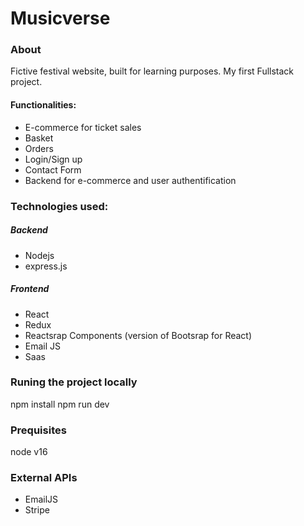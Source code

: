 # Musicverse

### About 
Fictive festival website, built for learning purposes. My first Fullstack project.

 #### Functionalities:
 
 - E-commerce for ticket sales
 - Basket
 - Orders 
 - Login/Sign up
 - Contact Form
 - Backend for e-commerce and user authentification
 
 ### Technologies used: 
 ##### Backend
 - Nodejs 
 - express.js 
 ##### Frontend
 - React 
 - Redux
 - Reactsrap Components (version of Bootsrap for React)
 - Email JS
 - Saas

 ### Runing the project locally
 
 npm install
 npm run dev 
  
  ### Prequisites 
  
  node v16
  
  ### External APIs 
  
  - EmailJS
  - Stripe

